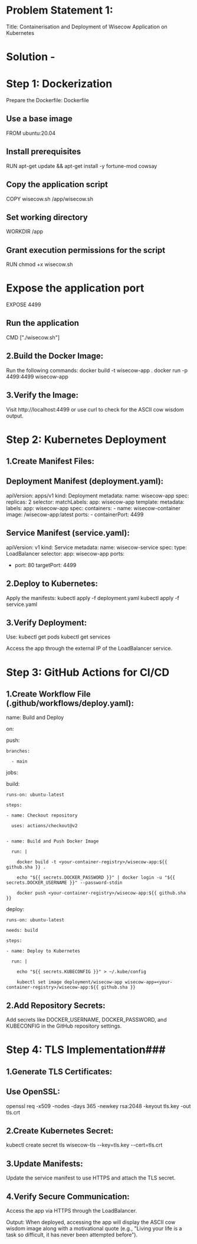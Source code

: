 # Problem Statement 1: 
Title: Containerisation and Deployment of Wisecow Application on Kubernetes 

# Solution -

# Step 1: Dockerization

Prepare the Dockerfile:
Dockerfile
## Use a base image
FROM ubuntu:20.04

## Install prerequisites
RUN apt-get update && apt-get install -y fortune-mod cowsay

## Copy the application script
COPY wisecow.sh /app/wisecow.sh

## Set working directory
WORKDIR /app

## Grant execution permissions for the script
RUN chmod +x wisecow.sh

# Expose the application port
EXPOSE 4499

## Run the application
CMD ["./wisecow.sh"]

## 2.Build the Docker Image:

Run the following commands:
docker build -t wisecow-app .
docker run -p 4499:4499 wisecow-app
## 3.Verify the Image:

Visit http://localhost:4499 or use curl to check for the ASCII cow wisdom output.

# Step 2: Kubernetes Deployment

## 1.Create Manifest Files:
## Deployment Manifest (deployment.yaml):

apiVersion: apps/v1
kind: Deployment
metadata:
  name: wisecow-app
spec:
  replicas: 2
  selector:
    matchLabels:
      app: wisecow-app
  template:
    metadata:
      labels:
        app: wisecow-app
    spec:
      containers:
      - name: wisecow-container
        image: <your-container-registry>/wisecow-app:latest
        ports:
        - containerPort: 4499
        
## Service Manifest (service.yaml):

apiVersion: v1
kind: Service
metadata:
  name: wisecow-service
spec:
  type: LoadBalancer
  selector:
    app: wisecow-app
  ports:
  - port: 80
    targetPort: 4499
    
## 2.Deploy to Kubernetes:

Apply the manifests:
kubectl apply -f deployment.yaml
kubectl apply -f service.yaml

## 3.Verify Deployment:

Use:
kubectl get pods
kubectl get services

Access the app through the external IP of the LoadBalancer service.

# Step 3: GitHub Actions for CI/CD


## 1.Create Workflow File (.github/workflows/deploy.yaml):

  name: Build and Deploy
  

on:

  push:
  
    branches:
    
      - main

jobs:

  build:
  
    runs-on: ubuntu-latest
    
    steps:
    
    - name: Checkout repository
    
      uses: actions/checkout@v2
      

    - name: Build and Push Docker Image
    
      run: |
      
        docker build -t <your-container-registry>/wisecow-app:${{ github.sha }} .
        
        echo "${{ secrets.DOCKER_PASSWORD }}" | docker login -u "${{ secrets.DOCKER_USERNAME }}" --password-stdin
        
        docker push <your-container-registry>/wisecow-app:${{ github.sha }}
        

  deploy:
  
    runs-on: ubuntu-latest
    
    needs: build
    
    steps:
    
    - name: Deploy to Kubernetes
    
      run: |
      
        echo "${{ secrets.KUBECONFIG }}" > ~/.kube/config
        
        kubectl set image deployment/wisecow-app wisecow-app=<your-container-registry>/wisecow-app:${{ github.sha }}
        
        
## 2.Add Repository Secrets:

Add secrets like DOCKER_USERNAME, DOCKER_PASSWORD, and KUBECONFIG in the GitHub repository settings.

# Step 4: TLS Implementation###

## 1.Generate TLS Certificates:
## Use OpenSSL:
openssl req -x509 -nodes -days 365 -newkey rsa:2048 -keyout tls.key -out tls.crt

## 2.Create Kubernetes Secret:
kubectl create secret tls wisecow-tls --key=tls.key --cert=tls.crt

## 3.Update Manifests:
Update the service manifest to use HTTPS and attach the TLS secret.

## 4.Verify Secure Communication:
Access the app via HTTPS through the LoadBalancer.

Output:
When deployed, accessing the app will display the ASCII cow wisdom image along with a motivational quote (e.g., "Living your life is a task so difficult, it has never been attempted before").


